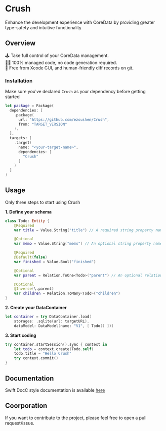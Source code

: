 # Crush

Enhance the development experience with CoreData by providing greater type-safety and intuitive functionality

## Overview

🕹️ Take full control of your CoreData management.<br/>
🧑‍💻 100% managed code, no code generation required.<br/> 
📖 Free from Xcode GUI, and human-friendly diff records on git.

### Installation

Make sure you've declared `Crush` as your dependency before getting started 

```swift
let package = Package(
  dependencies: [
    .package(
      url: "https://github.com/ezoushen/Crush",
      from: "TARGET_VERSION"
    ),
  ],
  targets: [
    .target(
      name: "<your-target-name>",
      dependencies: [
        "Crush"
      ]
    )
  ]
)
```

## Usage

Only three steps to start using Crush

**1. Define your schema**

```swift
class Todo: Entity {
    @Required
    var title = Value.String("title") // A required string property named "title"

    @Optional
    var memo = Value.String("memo") // An optional string property named "memo"

    @Required
    @Default(false)
    var finished = Value.Bool("finished")

    @Optional
    var parent = Relation.ToOne<Todo>("parent") // An optional relationship to another Todo

    @Optional
    @Inverse(\.parent)
    var children = Relation.ToMany<Todo>("children")
}
```

**2. Create your DataContainer**

```swift
let container = try DataContainer.load(
    storages: .sqlite(url: targetURL), 
    dataModel: DataModel(name: "V1", [ Todo() ]))
```

**3. Start coding**

```swift
try container.startSession().sync { context in
    let todo = context.create(Todo.self)
    todo.title = "Hello Crush"
    try context.commit()
}
```

## Documentation

Swift DocC style documentation is available [here](https://ezoushen.github.io/Crush/documentation/crush)

## Coorporation

If you want to contribute to the project, please feel free to open a pull request/issue. 
